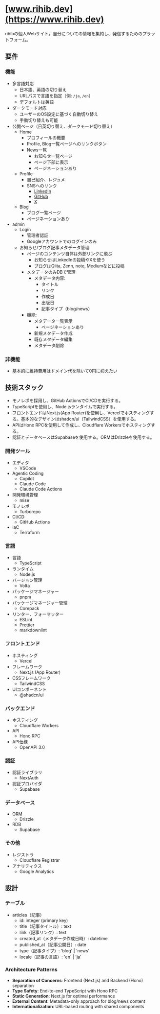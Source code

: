 # [www.rihib.dev](https://www.rihib.dev)

rihibの個人Webサイト。自分についての情報を集約し、発信するためのプラットフォーム。

## 要件

### 機能

- 多言語対応
  - 日本語、英語の切り替え
  - URLパスで言語を指定（例: `/ja`, `/en`）
  - デフォルトは英語
- ダークモード対応
  - ユーザーのOS設定に基づく自動切り替え
  - 手動切り替えも可能
- 公開ページ（日英切り替え、ダークモード切り替え）
  - Home
    - プロフィールの概要
    - Profile, Blog一覧ページへのリンクボタン
    - News一覧
      - お知らせ一覧ページ
      - ページ下部に表示
      - ページネーションあり
  - Profile
    - 自己紹介、レジュメ
    - SNSへのリンク
      - [LinkedIn](https://www.linkedin.com/in/rihito-bannai/)
      - [GitHub](https://github.com/rihib)
      - [X](https://x.com/rihib_dev)
  - Blog
    - ブログ一覧ページ
    - ページネーションあり
- admin
  - Login
    - 管理者認証
    - Googleアカウントでのログインのみ
  - お知らせ/ブログ記事メタデータ管理
    - ページのコンテンツ自体は外部リンクに飛ぶ
      - お知らせはLinkedInの投稿やXを使う
      - ブログはQiita, Zenn, note, Mediumなどに投稿
    - メタデータのみDBで管理
      - メタデータ内容:
        - タイトル
        - リンク
        - 作成日
        - 出版日
        - 記事タイプ（blog/news）
    - 機能:
      - メタデータ一覧表示
        - ページネーションあり
      - 新規メタデータ作成
      - 既存メタデータ編集
      - メタデータ削除

### 非機能

- 基本的に維持費用はドメイン代を除いて0円に抑えたい

## 技術スタック

- モノレポを採用し、GitHub ActionsでCI/CDを実行する。
- TypeScriptを使用し、Node.jsランタイムで実行する。
- フロントエンドはNext.js(App Router)を使用し、Vercelでホスティングする。基本的なデザインはshadcn/ui（TailwindCSS）を使用する。
- APIはHono RPCを使用して作成し、Cloudflare Workersでホスティングする。
- 認証とデータベースはSupabaseを使用する。ORMはDrizzleを使用する。

### 開発ツール

- エディタ
  - VSCode
- Agentic Coding
  - Copilot
  - Claude Code
  - Claude Code Actions
- 開発環境管理
  - mise
- モノレポ
  - Turborepo
- CI/CD
  - GitHub Actions
- IaC
  - Terraform

### 言語

- 言語
  - TypeScript
- ランタイム
  - Node.js
- バージョン管理
  - Volta
- パッケージマネージャー
  - pnpm
- パッケージマネージャー管理
  - Corepack
- リンター、フォーマッター
  - ESLint
  - Prettier
  - markdownlint

### フロントエンド

- ホスティング
  - Vercel
- フレームワーク
  - Next.js (App Router)
- CSSフレームワーク
  - TailwindCSS
- UIコンポーネント
  - @shadcn/ui

### バックエンド

- ホスティング
  - Cloudflare Workers
- API
  - Hono RPC
- API仕様
  - OpenAPI 3.0

### 認証

- 認証ライブラリ
  - NextAuth
- 認証プロバイダ
  - Supabase

### データベース

- ORM
  - Drizzle
- RDB
  - Supabase

### その他

- レジストラ
  - Cloudflare Registrar
- アナリティクス
  - Google Analytics

## 設計

### テーブル

- articles（記事）
  - id: integer (primary key)
  - title（記事タイトル）: text
  - link（記事リンク）: text
  - created_at（メタデータ作成日時）: datetime
  - published_at（記事公開日）: date
  - type（記事タイプ）: 'blog' | 'news'
  - locale（記事の言語）: 'en' | 'ja'

### Architecture Patterns

- **Separation of Concerns**: Frontend (Next.js) and Backend (Hono) separation
- **Type Safety**: End-to-end TypeScript with Hono RPC
- **Static Generation**: Next.js for optimal performance
- **External Content**: Metadata-only approach for blog/news content
- **Internationalization**: URL-based routing with shared components
